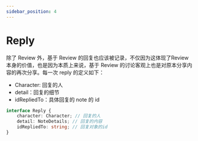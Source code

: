 ```yaml
---
sidebar_position: 4
---
```


# Reply

除了 Review 外，基于 Review 的回复也应该被记录，不仅因为这体现了Review 本身的价值，也是因为本质上来说，基于 Review 的讨论客观上也是对原本分享内容的再次分享。每一次 reply 的定义如下：
- Character: 回复的人
- detail：回复的细节
- idRepliedTo：具体回复的 note 的 id

```typescript
interface Reply {
    character: Character; // 回复的人
    detail: NoteDetails; // 回复的内容
    idRepliedTo: string; // 回复对象的id
}
```